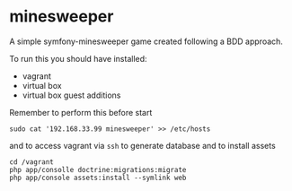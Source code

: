 minesweeper
===========

A simple symfony-minesweeper game created following a BDD approach.

To run this you should have installed:

 * vagrant
 * virtual box
 * virtual box guest additions

Remember to perform this before start

    sudo cat '192.168.33.99 minesweeper' >> /etc/hosts

and to access vagrant via `ssh` to generate database and to install assets

    cd /vagrant
    php app/consolle doctrine:migrations:migrate
    php app/console assets:install --symlink web

